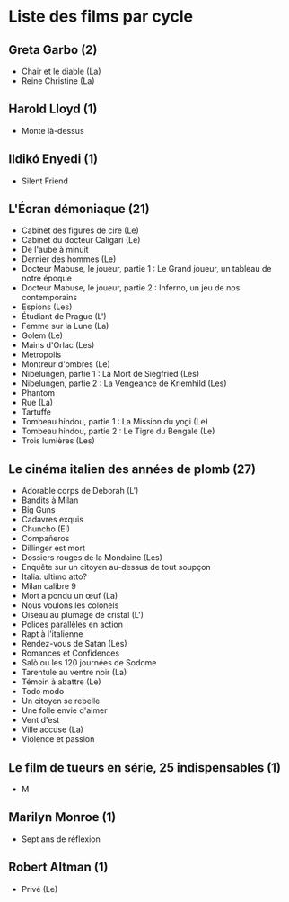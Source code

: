# Liste des films par cycle

## Greta Garbo (2)

  * Chair et le diable (La)  
  * Reine Christine (La)

## Harold Lloyd (1)

  * Monte là-dessus

## Ildikó Enyedi (1)

  * Silent Friend

## L'Écran démoniaque (21)

  * Cabinet des figures de cire (Le)  
  * Cabinet du docteur Caligari (Le)  
  * De l'aube à minuit  
  * Dernier des hommes (Le)  
  * Docteur Mabuse, le joueur, partie 1 : Le Grand joueur, un tableau de notre époque  
  * Docteur Mabuse, le joueur, partie 2 : Inferno, un jeu de nos contemporains  
  * Espions (Les)  
  * Étudiant de Prague (L')  
  * Femme sur la Lune (La)  
  * Golem (Le)  
  * Mains d'Orlac (Les)  
  * Metropolis  
  * Montreur d'ombres (Le)  
  * Nibelungen, partie 1 : La Mort de Siegfried (Les)  
  * Nibelungen, partie 2 : La Vengeance de Kriemhild (Les)  
  * Phantom  
  * Rue (La)  
  * Tartuffe  
  * Tombeau hindou, partie 1 : La Mission du yogi (Le)  
  * Tombeau hindou, partie 2 : Le Tigre du Bengale (Le)  
  * Trois lumières (Les)

## Le cinéma italien des années de plomb (27)

  * Adorable corps de Deborah (L')  
  * Bandits à Milan  
  * Big Guns  
  * Cadavres exquis  
  * Chuncho (El)  
  * Compañeros  
  * Dillinger est mort  
  * Dossiers rouges de la Mondaine (Les)  
  * Enquête sur un citoyen au-dessus de tout soupçon  
  * Italia: ultimo atto?  
  * Milan calibre 9  
  * Mort a pondu un œuf (La)  
  * Nous voulons les colonels  
  * Oiseau au plumage de cristal (L')  
  * Polices parallèles en action  
  * Rapt à l'italienne  
  * Rendez-vous de Satan (Les)  
  * Romances et Confidences  
  * Salò ou les 120 journées de Sodome  
  * Tarentule au ventre noir (La)  
  * Témoin à abattre (Le)  
  * Todo modo  
  * Un citoyen se rebelle  
  * Une folle envie d'aimer  
  * Vent d'est  
  * Ville accuse (La)  
  * Violence et passion

## Le film de tueurs en série, 25 indispensables (1)

  * M

## Marilyn Monroe (1)

  * Sept ans de réflexion

## Robert Altman (1)

  * Privé (Le)  
